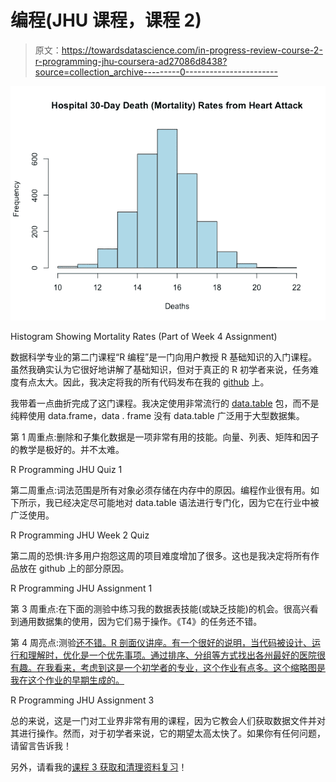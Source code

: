 # 编程(JHU 课程，课程 2)

> 原文：<https://towardsdatascience.com/in-progress-review-course-2-r-programming-jhu-coursera-ad27086d8438?source=collection_archive---------0----------------------->

![](img/220f5e3eaf4d02103b09bea1f4fefa55.png)

Histogram Showing Mortality Rates (Part of Week 4 Assignment)

数据科学专业的第二门课程“R 编程”是一门向用户教授 R 基础知识的入门课程。虽然我确实认为它很好地讲解了基础知识，但对于真正的 R 初学者来说，任务难度有点太大。因此，我决定将我的所有代码发布在我的 [github](https://github.com/mGalarnyk/datasciencecoursera/tree/master/2_R_Programming) 上。

我带着一点曲折完成了这门课程。我决定使用非常流行的 [data.table](https://www.datacamp.com/courses/data-table-data-manipulation-r-tutorial) 包，而不是纯粹使用 data.frame，data . frame 没有 data.table 广泛用于大型数据集。

第 1 周重点:删除和子集化数据是一项非常有用的技能。向量、列表、矩阵和因子的教学是极好的。并不太难。

R Programming JHU Quiz 1

第二周重点:词法范围是所有对象必须存储在内存中的原因。编程作业很有用。如下所示，我已经决定尽可能地对 data.table 语法进行专门化，因为它在行业中被广泛使用。

R Programming JHU Week 2 Quiz

第二周的恐惧:许多用户抱怨这周的项目难度增加了很多。这也是我决定将所有作品放在 github 上的部分原因。

R Programming JHU Assignment 1

第 3 周重点:在下面的测验中练习我的数据表技能(或缺乏技能)的机会。很高兴看到通用数据集的使用，因为它们易于操作。《T4》的任务还不错。

第 4 周亮点:测验[还不错。R 剖面仪讲座。有一个很好的说明，当代码被设计、运行和理解时，优化是一个优先事项。通过排序、分组等方式找出各州最好的医院很有趣。在我看来，考虑到这是一个初学者的专业，这个作业有点多。这个缩略图是我在这个作业的早期生成的。](https://github.com/mGalarnyk/datasciencecoursera/blob/master/2_R_Programming/quizzes/quiz4.md)

R Programming JHU Assignment 3

总的来说，这是一门对工业界非常有用的课程，因为它教会人们获取数据文件并对其进行操作。然而，对于初学者来说，它的期望太高太快了。如果你有任何问题，请留言告诉我！

另外，请看我的[课程 3 获取和清理资料复习](https://medium.com/@GalarnykMichael/getting-and-cleaning-data-jhu-coursera-course-3-c3635747858b#.plgmix8rj)！